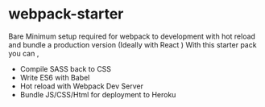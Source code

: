 # webpack-starter

Bare Minimum setup required for webpack to development with hot reload and bundle a production
version (Ideally with React )
With this starter pack you can ,

* Compile SASS back to CSS
* Write ES6 with Babel
* Hot reload with Webpack Dev Server
* Bundle JS/CSS/Html for deployment to Heroku

